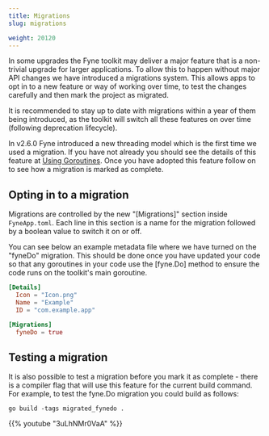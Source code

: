 ```yaml
---
title: Migrations
slug: migrations

weight: 20120
---
```


In some upgrades the Fyne toolkit may deliver a major feature that is a non-trivial upgrade
for larger applications. To allow this to happen without major API changes we have introduced
a migrations system. This allows apps to opt in to a new feature or way of working over time,
to test the changes carefully and then mark the project as migrated.

It is recommended to stay up to date with migrations within a year of them being introduced, 
as the toolkit will switch all these features on over time (following deprecation lifecycle).

In v2.6.0 Fyne introduced a new threading model which is the first time we used a migration.
If you have not already you should see the details of this feature at [Using Goroutines](/started/goroutines).
Once you have adopted this feature follow on to see how a migration is marked as complete.

## Opting in to a migration

Migrations are controlled by the new "[Migrations]" section inside `FyneApp.toml`.
Each line in this section is a name for the migration followed by a boolean value to switch it on or off.

You can see below an example metadata file where we have turned on the "fyneDo" migration. 
This should be done once you have updated your code so that any goroutines in your code use
the [fyne.Do] method to ensure the code runs on the toolkit's main goroutine.

```toml
[Details]
  Icon = "Icon.png"
  Name = "Example"
  ID = "com.example.app"

[Migrations]
  fyneDo = true
```

## Testing a migration

It is also possible to test a migration before you mark it as complete - there is a compiler
flag that will use this feature for the current build command.
For example, to test the fyne.Do migration you could build as follows:

```
go build -tags migrated_fynedo .
```

{{% youtube "3uLhNMr0VaA" %}}

